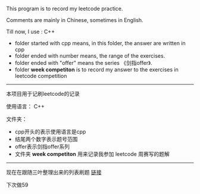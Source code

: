 This program is to record my leetcode practice.

Comments are mainly in Chinese, sometimes in English.

Till now, I use : C++

* folder started with cpp means, in this folder, the answer are written in cpp
* folder ended with number means, the range of the exercises.
* folder ended with "offer" means the series 《剑指offer》.
* folder **week competiton** is to record my answer to the exercises in leetcode competition


---------------------------------------------------


本项目用于记刷leetcode的记录

使用语言：
C++

文件夹：
* cpp开头的表示使用语言是cpp
* 结尾两个数字表示题号范围
* offer表示剑指offer系列
* 文件夹 **week competiton** 用来记录我参加 leetcode 周赛写的题解


---------------------------------------------------

现在在跟随三叶整理出来的列表刷题
[链接](https://github.com/SharingSource/LogicStack-LeetCode/wiki/模拟)

下次做59
